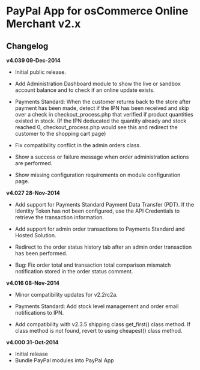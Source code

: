 # PayPal App for osCommerce Online Merchant v2.x

## Changelog

**v4.039 09-Dec-2014**

* Initial public release.

* Add Administration Dashboard module to show the live or sandbox account balance and to check if an online update exists.

* Payments Standard: When the customer returns back to the store after payment has been made, detect if the IPN has been received and skip over a check in checkout_process.php that verified if product quantities existed in stock. (If the IPN deducated the quantity already and stock reached 0, checkout_process.php would see this and redirect the customer to the shopping cart page)

* Fix compatibility conflict in the admin orders class.

* Show a success or failure message when order administration actions are performed.

* Show missing configuration requirements on module configuration page.

**v4.027 28-Nov-2014**

* Add support for Payments Standard Payment Data Transfer (PDT). If the Identity Token has not been configured, use the API Credentials to retrieve the transaction information.

* Add support for admin order transactions to Payments Standard and Hosted Solution.

* Redirect to the order status history tab after an admin order transaction has been performed.

* Bug: Fix order total and transaction total comparison mismatch notification stored in the order status comment.

**v4.016 08-Nov-2014**

* Minor compatibility updates for v2.2rc2a.

* Payments Standard: Add stock level management and order email notifications to IPN.

* Add compatibility with v2.3.5 shipping class get_first() class method. If class method is not found, revert to using cheapest() class method.

**v4.000 31-Oct-2014**

* Initial release
* Bundle PayPal modules into PayPal App
